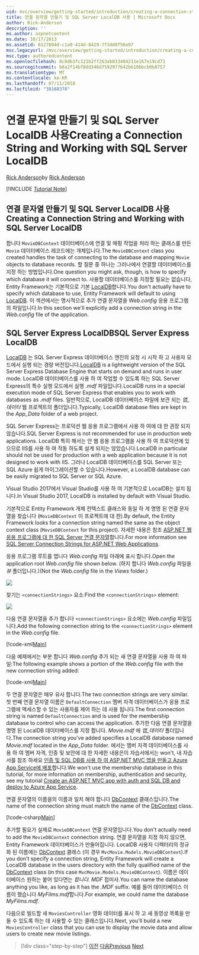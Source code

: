 ```yaml
---
uid: mvc/overview/getting-started/introduction/creating-a-connection-string
title: 연결 문자열 만들기 및 SQL Server LocalDB 사용 | Microsoft Docs
author: Rick-Anderson
description: ''
ms.author: aspnetcontent
ms.date: 10/17/2013
ms.assetid: 6127804d-c1a9-414d-8429-7f3dd0f56e97
msc.legacyurl: /mvc/overview/getting-started/introduction/creating-a-connection-string
msc.type: authoredcontent
ms.openlocfilehash: 8c8db3fc121b2ff263ab033404211e167e19cd71
ms.sourcegitcommit: b8a2f14bf8dd346d7592977642b610bbcb0b0757
ms.translationtype: MT
ms.contentlocale: ko-KR
ms.lasthandoff: 07/11/2018
ms.locfileid: "38168378"
---
```

<a name="creating-a-connection-string-and-working-with-sql-server-localdb"></a><span data-ttu-id="2d611-102">연결 문자열 만들기 및 SQL Server LocalDB 사용</span><span class="sxs-lookup"><span data-stu-id="2d611-102">Creating a Connection String and Working with SQL Server LocalDB</span></span>
====================
<span data-ttu-id="2d611-103">[Rick Anderson](https://github.com/Rick-Anderson)</span><span class="sxs-lookup"><span data-stu-id="2d611-103">by [Rick Anderson](https://github.com/Rick-Anderson)</span></span>

[!INCLUDE [Tutorial Note](sample/code-location.md)]

## <a name="creating-a-connection-string-and-working-with-sql-server-localdb"></a><span data-ttu-id="2d611-104">연결 문자열 만들기 및 SQL Server LocalDB 사용</span><span class="sxs-lookup"><span data-stu-id="2d611-104">Creating a Connection String and Working with SQL Server LocalDB</span></span>

<span data-ttu-id="2d611-105">합니다 `MovieDBContext` 데이터베이스에 연결 및 매핑 작업을 처리 하는 클래스를 만든 `Movie` 데이터베이스 레코드에는 개체입니다.</span><span class="sxs-lookup"><span data-stu-id="2d611-105">The `MovieDBContext` class you created handles the task of connecting to the database and mapping `Movie` objects to database records.</span></span> <span data-ttu-id="2d611-106">할 질문 중 하나는 그러나에서 연결할 데이터베이스를 지정 하는 방법입니다.</span><span class="sxs-lookup"><span data-stu-id="2d611-106">One question you might ask, though, is how to specify which database it will connect to.</span></span> <span data-ttu-id="2d611-107">사용할 데이터베이스를 지정할 필요는 없습니다, Entity Framework는 기본적으로 기본 [LocalDB](https://docs.microsoft.com/sql/database-engine/configure-windows/sql-server-2016-express-localdb)합니다.</span><span class="sxs-lookup"><span data-stu-id="2d611-107">You don't actually have to specify which database to use, Entity Framework will default to using [LocalDB](https://docs.microsoft.com/sql/database-engine/configure-windows/sql-server-2016-express-localdb).</span></span> <span data-ttu-id="2d611-108">이 섹션에서는 명시적으로 추가 연결 문자열을 *Web.config* 응용 프로그램의 파일입니다.</span><span class="sxs-lookup"><span data-stu-id="2d611-108">In this section we'll explicitly add a connection string in the *Web.config* file of the application.</span></span>

## <a name="sql-server-express-localdb"></a><span data-ttu-id="2d611-109">SQL Server Express LocalDB</span><span class="sxs-lookup"><span data-stu-id="2d611-109">SQL Server Express LocalDB</span></span>

<span data-ttu-id="2d611-110">[LocalDB](https://docs.microsoft.com/sql/database-engine/configure-windows/sql-server-2016-express-localdb) 는 SQL Server Express 데이터베이스 엔진의 요청 시 시작 하 고 사용자 모드에서 실행 되는 경량 버전입니다.</span><span class="sxs-lookup"><span data-stu-id="2d611-110">[LocalDB](https://docs.microsoft.com/sql/database-engine/configure-windows/sql-server-2016-express-localdb) is a lightweight version of the SQL Server Express Database Engine that starts on demand and runs in user mode.</span></span> <span data-ttu-id="2d611-111">LocalDB 데이터베이스를 사용 하 여 작업할 수 있도록 하는 SQL Server Express의 특수 실행 모드에서 실행 *.mdf* 파일입니다.</span><span class="sxs-lookup"><span data-stu-id="2d611-111">LocalDB runs in a special execution mode of SQL Server Express that enables you to work with databases as *.mdf* files.</span></span> <span data-ttu-id="2d611-112">일반적으로, LocalDB 데이터베이스 파일에 보관 되는 *앱\_데이터* 웹 프로젝트의 폴더입니다.</span><span class="sxs-lookup"><span data-stu-id="2d611-112">Typically, LocalDB database files are kept in the *App\_Data* folder of a web project.</span></span>

<span data-ttu-id="2d611-113">SQL Server Express는 프로덕션 웹 응용 프로그램에서 사용 하 여에 대 한 권장 되지 않습니다.</span><span class="sxs-lookup"><span data-stu-id="2d611-113">SQL Server Express is not recommended for use in production web applications.</span></span> <span data-ttu-id="2d611-114">LocalDB 특히 해서는 안 웹 응용 프로그램을 사용 하 여 프로덕션에 있으므로 IIS를 사용 하 여 작동 하도록 설계 되지는 않았습니다.</span><span class="sxs-lookup"><span data-stu-id="2d611-114">LocalDB in particular should not be used for production with a web application because it is not designed to work with IIS.</span></span> <span data-ttu-id="2d611-115">그러나 LocalDB 데이터베이스를 SQL Server 또는 SQL Azure 쉽게 마이그레이션할 수 있습니다.</span><span class="sxs-lookup"><span data-stu-id="2d611-115">However, a LocalDB database can be easily migrated to SQL Server or SQL Azure.</span></span>

<span data-ttu-id="2d611-116">Visual Studio 2017에서 Visual Studio를 사용 하 여 기본적으로 LocalDB는 설치 됩니다.</span><span class="sxs-lookup"><span data-stu-id="2d611-116">In Visual Studio 2017, LocalDB is installed by default with Visual Studio.</span></span>

<span data-ttu-id="2d611-117">기본적으로 Entity Framework 개체 컨텍스트 클래스와 동일 하 게 명명 된 연결 문자열을 찾습니다 (`MovieDBContext` 이 프로젝트에 대 한).</span><span class="sxs-lookup"><span data-stu-id="2d611-117">By default, the Entity Framework looks for a connection string named the same as the object context class (`MovieDBContext` for this project).</span></span> <span data-ttu-id="2d611-118">자세한 내용은 참조 [ASP.NET 웹 응용 프로그램에 대 한 SQL Server 연결 문자열](https://msdn.microsoft.com/library/jj653752.aspx)합니다.</span><span class="sxs-lookup"><span data-stu-id="2d611-118">For more information see [SQL Server Connection Strings for ASP.NET Web Applications](https://msdn.microsoft.com/library/jj653752.aspx).</span></span>

<span data-ttu-id="2d611-119">응용 프로그램 루트를 엽니다 *Web.config* 파일 아래에 표시 합니다.</span><span class="sxs-lookup"><span data-stu-id="2d611-119">Open the application root *Web.config* file shown below.</span></span> <span data-ttu-id="2d611-120">(하지 합니다 *Web.config* 파일을 *뷰* 폴더입니다.)</span><span class="sxs-lookup"><span data-stu-id="2d611-120">(Not the *Web.config* file in the *Views* folder.)</span></span>

![](creating-a-connection-string/_static/image1.png)

<span data-ttu-id="2d611-121">찾기는 `<connectionStrings>` 요소:</span><span class="sxs-lookup"><span data-stu-id="2d611-121">Find the `<connectionStrings>` element:</span></span>

![](creating-a-connection-string/_static/image2.png)

<span data-ttu-id="2d611-122">다음 연결 문자열을 추가 합니다 `<connectionStrings>` 요소에는 *Web.config* 파일입니다.</span><span class="sxs-lookup"><span data-stu-id="2d611-122">Add the following connection string to the `<connectionStrings>` element in the *Web.config* file.</span></span>

[!code-xml[Main](creating-a-connection-string/samples/sample1.xml)]

<span data-ttu-id="2d611-123">다음 예제에서는 부분 합니다 *Web.config* 추가 되는 새 연결 문자열을 사용 하 여 파일:</span><span class="sxs-lookup"><span data-stu-id="2d611-123">The following example shows a portion of the *Web.config* file with the new connection string added:</span></span>

[!code-xml[Main](creating-a-connection-string/samples/sample2.xml)]

<span data-ttu-id="2d611-124">두 연결 문자열은 매우 유사 합니다.</span><span class="sxs-lookup"><span data-stu-id="2d611-124">The two connection strings are very similar.</span></span> <span data-ttu-id="2d611-125">첫 번째 연결 문자열 이름은 `DefaultConnection` 멤버 자격 데이터베이스가 응용 프로그램에 액세스할 수 있는 사용자를 제어 하는 데 사용 됩니다.</span><span class="sxs-lookup"><span data-stu-id="2d611-125">The first connection string is named `DefaultConnection` and is used for the membership database to control who can access the application.</span></span> <span data-ttu-id="2d611-126">추가한 다음 연결 문자열을 명명 된 LocalDB 데이터베이스를 지정 합니다. *Movie.mdf* 에 *앱\_데이터* 폴더입니다.</span><span class="sxs-lookup"><span data-stu-id="2d611-126">The connection string you've added specifies a LocalDB database named *Movie.mdf* located in the *App\_Data* folder.</span></span> <span data-ttu-id="2d611-127">에서는 멤버 자격 데이터베이스를 사용 하 여 멤버 자격, 인증 및 보안에 대 한 자세한 내용은이 자습서에서는 won't, 내 자습서를 참조 하세요 [인증 및 SQL DB를 사용 하 여 ASP.NET MVC 앱을 만들고 Azure App Service에 배포](https://docs.microsoft.com/aspnet/core/security/authorization/secure-data)합니다.</span><span class="sxs-lookup"><span data-stu-id="2d611-127">We won't use the membership database in this tutorial, for more information on membership, authentication and security, see my tutorial [Create an ASP.NET MVC app with auth and SQL DB and deploy to Azure App Service](https://docs.microsoft.com/aspnet/core/security/authorization/secure-data).</span></span>

<span data-ttu-id="2d611-128">연결 문자열의 이름을의 이름과 일치 해야 합니다 [DbContext](https://msdn.microsoft.com/library/system.data.entity.dbcontext(v=vs.103).aspx) 클래스입니다.</span><span class="sxs-lookup"><span data-stu-id="2d611-128">The name of the connection string must match the name of the [DbContext](https://msdn.microsoft.com/library/system.data.entity.dbcontext(v=vs.103).aspx) class.</span></span>

[!code-csharp[Main](creating-a-connection-string/samples/sample3.cs?highlight=15)]

<span data-ttu-id="2d611-129">추가할 필요가 실제로 `MovieDBContext` 연결 문자열입니다.</span><span class="sxs-lookup"><span data-stu-id="2d611-129">You don't actually need to add the `MovieDBContext` connection string.</span></span> <span data-ttu-id="2d611-130">연결 문자열을 지정 하지 않으면, Entity Framework 데이터베이스가 만들어집니다. LocalDB 사용자 디렉터리의 정규화 된 이름에는 [DbContext](https://msdn.microsoft.com/library/system.data.entity.dbcontext(v=vs.103).aspx) 클래스 (이 경우 `MvcMovie.Models.MovieDBContext`).</span><span class="sxs-lookup"><span data-stu-id="2d611-130">If you don't specify a connection string, Entity Framework will create a LocalDB database in the users directory with the fully qualified name of the [DbContext](https://msdn.microsoft.com/library/system.data.entity.dbcontext(v=vs.103).aspx) class (in this case `MvcMovie.Models.MovieDBContext`).</span></span> <span data-ttu-id="2d611-131">이름은 데이터베이스 원하는 붙어 있다면는 *합니다. MDF* 접미사.</span><span class="sxs-lookup"><span data-stu-id="2d611-131">You can name the database anything you like, as long as it has the *.MDF* suffix.</span></span> <span data-ttu-id="2d611-132">예를 들어 데이터베이스 이름이 했습니다 *MyFilms.mdf*합니다.</span><span class="sxs-lookup"><span data-stu-id="2d611-132">For example, we could name the database *MyFilms.mdf*.</span></span>

<span data-ttu-id="2d611-133">다음으로 빌드할 새 `MoviesController` 영화 데이터를 표시 하 고 새 동영상 목록을 만들 수 있도록 하는 데 사용할 수 있는 클래스입니다.</span><span class="sxs-lookup"><span data-stu-id="2d611-133">Next, you'll build a new `MoviesController` class that you can use to display the movie data and allow users to create new movie listings.</span></span>

> [!div class="step-by-step"]
> <span data-ttu-id="2d611-134">[이전](adding-a-model.md)
> [다음](accessing-your-models-data-from-a-controller.md)</span><span class="sxs-lookup"><span data-stu-id="2d611-134">[Previous](adding-a-model.md)
[Next](accessing-your-models-data-from-a-controller.md)</span></span>
